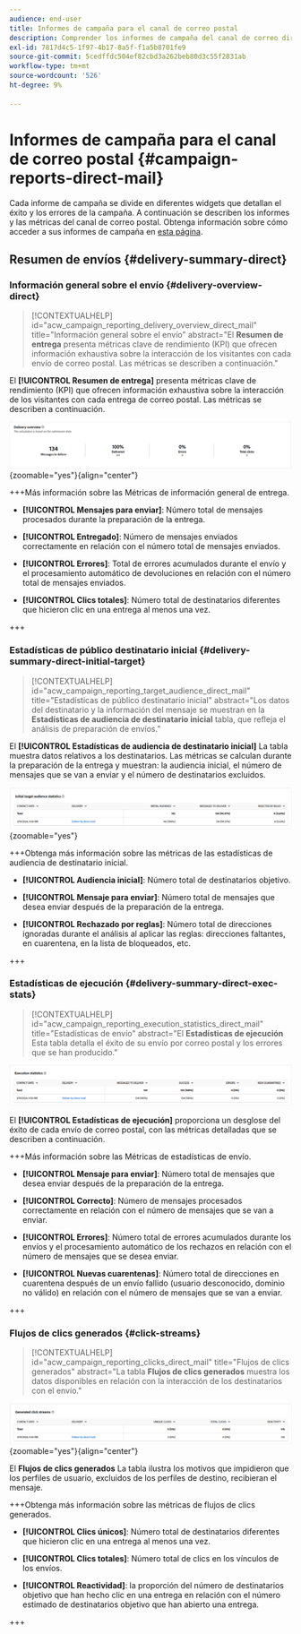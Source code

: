 ```yaml
---
audience: end-user
title: Informes de campaña para el canal de correo postal
description: Comprender los informes de campaña del canal de correo directo
exl-id: 7817d4c5-1f97-4b17-8a5f-f1a5b8701fe9
source-git-commit: 5cedffdc504ef82cbd3a262beb80d3c55f2831ab
workflow-type: tm+mt
source-wordcount: '526'
ht-degree: 9%

---
```


# Informes de campaña para el canal de correo postal {#campaign-reports-direct-mail}

Cada informe de campaña se divide en diferentes widgets que detallan el éxito y los errores de la campaña. A continuación se describen los informes y las métricas del canal de correo postal. Obtenga información sobre cómo acceder a sus informes de campaña en [esta página](campaign-reports.md).

## Resumen de envíos {#delivery-summary-direct}

### Información general sobre el envío {#delivery-overview-direct}

>[!CONTEXTUALHELP]
>id="acw_campaign_reporting_delivery_overview_direct_mail"
>title="Información general sobre el envío"
>abstract="El **Resumen de entrega** presenta métricas clave de rendimiento (KPI) que ofrecen información exhaustiva sobre la interacción de los visitantes con cada envío de correo postal. Las métricas se describen a continuación."

El **[!UICONTROL Resumen de entrega]** presenta métricas clave de rendimiento (KPI) que ofrecen información exhaustiva sobre la interacción de los visitantes con cada entrega de correo postal. Las métricas se describen a continuación.

![](assets/direct-mail-campaign-overview.png){zoomable=&quot;yes&quot;}{align="center"}

+++Más información sobre las Métricas de información general de entrega.

* **[!UICONTROL Mensajes para enviar]**: Número total de mensajes procesados durante la preparación de la entrega.

* **[!UICONTROL Entregado]**: Número de mensajes enviados correctamente en relación con el número total de mensajes enviados.

* **[!UICONTROL Errores]**: Total de errores acumulados durante el envío y el procesamiento automático de devoluciones en relación con el número total de mensajes enviados.

* **[!UICONTROL Clics totales]**: Número total de destinatarios diferentes que hicieron clic en una entrega al menos una vez.

+++

### Estadísticas de público destinatario inicial {#delivery-summary-direct-initial-target}

>[!CONTEXTUALHELP]
>id="acw_campaign_reporting_target_audience_direct_mail"
>title="Estadísticas de público destinatario inicial"
>abstract="Los datos del destinatario y la información del mensaje se muestran en la **Estadísticas de audiencia de destinatario inicial** tabla, que refleja el análisis de preparación de envíos."

El **[!UICONTROL Estadísticas de audiencia de destinatario inicial]** La tabla muestra datos relativos a los destinatarios. Las métricas se calculan durante la preparación de la entrega y muestran: la audiencia inicial, el número de mensajes que se van a enviar y el número de destinatarios excluidos.

![](assets/direct-mail-campaign-target-audience.png){zoomable=&quot;yes&quot;}

+++Obtenga más información sobre las métricas de las estadísticas de audiencia de destinatario inicial.

* **[!UICONTROL Audiencia inicial]**: Número total de destinatarios objetivo.

* **[!UICONTROL Mensaje para enviar]**: Número total de mensajes que desea enviar después de la preparación de la entrega.

* **[!UICONTROL Rechazado por reglas]**: Número total de direcciones ignoradas durante el análisis al aplicar las reglas: direcciones faltantes, en cuarentena, en la lista de bloqueados, etc.

+++

### Estadísticas de ejecución {#delivery-summary-direct-exec-stats}

>[!CONTEXTUALHELP]
>id="acw_campaign_reporting_execution_statistics_direct_mail"
>title="Estadísticas de envío"
>abstract="El **Estadísticas de ejecución** Esta tabla detalla el éxito de su envío por correo postal y los errores que se han producido."

![](assets/direct-mail-campaign-exec.png)

El **[!UICONTROL Estadísticas de ejecución]** proporciona un desglose del éxito de cada envío de correo postal, con las métricas detalladas que se describen a continuación.

+++Más información sobre las Métricas de estadísticas de envío.

* **[!UICONTROL Mensaje para enviar]**: Número total de mensajes que desea enviar después de la preparación de la entrega.

* **[!UICONTROL Correcto]**: Número de mensajes procesados correctamente en relación con el número de mensajes que se van a enviar.

* **[!UICONTROL Errores]**: Número total de errores acumulados durante los envíos y el procesamiento automático de los rechazos en relación con el número de mensajes que se desea enviar.

* **[!UICONTROL Nuevas cuarentenas]**: Número total de direcciones en cuarentena después de un envío fallido (usuario desconocido, dominio no válido) en relación con el número de mensajes que se van a enviar.

+++

### Flujos de clics generados {#click-streams}

>[!CONTEXTUALHELP]
>id="acw_campaign_reporting_clicks_direct_mail"
>title="Flujos de clics generados"
>abstract="La tabla **Flujos de clics generados** muestra los datos disponibles en relación con la interacción de los destinatarios con el envío."

![](assets/direct-mail-campaign-clicks.png){zoomable=&quot;yes&quot;}{align="center"}

El **Flujos de clics generados** La tabla ilustra los motivos que impidieron que los perfiles de usuario, excluidos de los perfiles de destino, recibieran el mensaje.

+++Obtenga más información sobre las métricas de flujos de clics generados.

* **[!UICONTROL Clics únicos]**: Número total de destinatarios diferentes que hicieron clic en una entrega al menos una vez.

* **[!UICONTROL Clics totales]**: Número total de clics en los vínculos de los envíos.

* **[!UICONTROL Reactividad]**: la proporción del número de destinatarios objetivo que han hecho clic en una entrega en relación con el número estimado de destinatarios objetivo que han abierto una entrega.

+++
